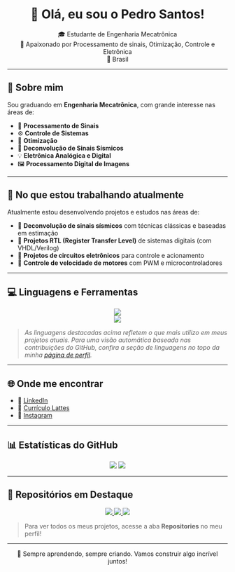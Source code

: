<h1 align="center">👋 Olá, eu sou o Pedro Santos!</h1>

<p align="center">
🎓 Estudante de Engenharia Mecatrônica <br>
🔬 Apaixonado por Processamento de sinais, Otimização, Controle e Eletrônica <br>
📍 Brasil
</p>

---

## 🧠 Sobre mim

Sou graduando em **Engenharia Mecatrônica**, com grande interesse nas áreas de:

- 📡 **Processamento de Sinais**
- ⚙️ **Controle de Sistemas**
- 🧮 **Otimização**
- 🌋 **Deconvolução de Sinais Sísmicos**
- 💡 **Eletrônica Analógica e Digital**
- 🖼️ **Processamento Digital de Imagens**

---

## 🔧 No que estou trabalhando atualmente

Atualmente estou desenvolvendo projetos e estudos nas áreas de:

- 🧠 **Deconvolução de sinais sísmicos** com técnicas clássicas e baseadas em estimação
- 📘 **Projetos RTL (Register Transfer Level)** de sistemas digitais (com VHDL/Verilog)
- 🔋 **Projetos de circuitos eletrônicos** para controle e acionamento
- 🔁 **Controle de velocidade de motores** com PWM e microcontroladores

---

## 💻 Linguagens e Ferramentas

<div align="center">
  <img src="https://skillicons.dev/icons?i=python,matlab,cpp,arduino,vhdl,javascript" /><br>
  <img src="https://skillicons.dev/icons?i=git,github,vscode,octave,linux" />
</div>

> *As linguagens destacadas acima refletem o que mais utilizo em meus projetos atuais. Para uma visão automática baseada nas contribuições do GitHub, confira a seção de linguagens no topo da minha [página de perfil](https://github.com/PedroDS4).*

---

## 🌐 Onde me encontrar

- 🔗 [LinkedIn](https://www.linkedin.com/in/pedro-santos-720a8b366)  
- 📄 [Currículo Lattes](http://lattes.cnpq.br/8394422576430159)  
- 📸 [Instagram](https://www.instagram.com/pedro_a2393)  

---


## 📊 Estatísticas do GitHub

<div align="center">
  <img src="https://github-readme-stats.vercel.app/api?username=PedroDS4&show_icons=true&theme=github_dark&locale=pt-br" />
  <img src="https://github-readme-stats.vercel.app/api/top-langs/?username=PedroDS4&layout=compact&theme=github_dark" />
</div>

---

## 🚀 Repositórios em Destaque

<div align="center">
  <a href="https://github.com/PedroDS4/Projeto-Final-Processamento-Digital-de-Imagens">
    <img src="https://github-readme-stats.vercel.app/api/pin/?username=PedroDS4&repo=Projeto-Final-Processamento-Digital-de-Imagens&theme=github_dark" />
  </a>
  <a href="https://github.com/PedroDS4/l1_norm_inversion_method_for_deconvolution_in_attenuating_media">
    <img src="https://github-readme-stats.vercel.app/api/pin/?username=PedroDS4&repo=l1_norm_inversion_method_for_deconvolution_in_attenuating_media&theme=github_dark" />
  </a>
  <a href="https://github.com/PedroDS4/Projeto-Unidade-Logica-Aritmetica">
    <img src="https://github-readme-stats.vercel.app/api/pin/?username=PedroDS4&repo=Projeto-Unidade-Logica-Aritmetica&theme=github_dark" />
  </a>
</div>


> Para ver todos os meus projetos, acesse a aba **Repositories** no meu perfil!

---

<p align="center">
  🚀 Sempre aprendendo, sempre criando. Vamos construir algo incrível juntos!
</p>
